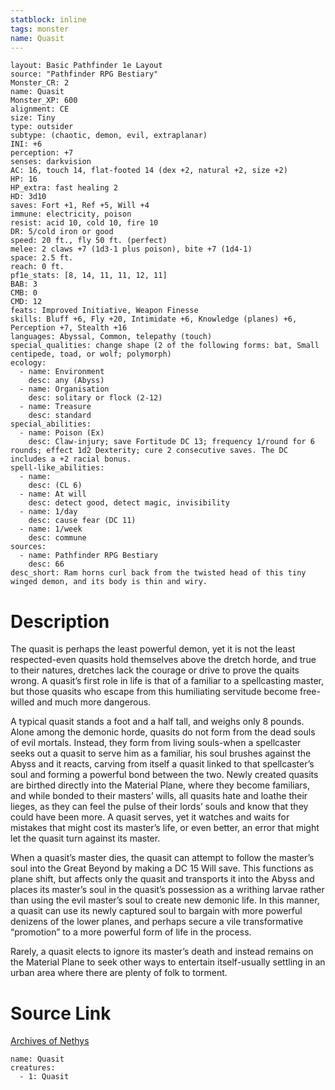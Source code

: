 ```yaml
---
statblock: inline
tags: monster
name: Quasit
---
```

```statblock
layout: Basic Pathfinder 1e Layout
source: "Pathfinder RPG Bestiary"
Monster_CR: 2
name: Quasit
Monster_XP: 600
alignment: CE
size: Tiny
type: outsider
subtype: (chaotic, demon, evil, extraplanar)
INI: +6
perception: +7
senses: darkvision
AC: 16, touch 14, flat-footed 14 (dex +2, natural +2, size +2)
HP: 16
HP_extra: fast healing 2
HD: 3d10
saves: Fort +1, Ref +5, Will +4
immune: electricity, poison
resist: acid 10, cold 10, fire 10
DR: 5/cold iron or good
speed: 20 ft., fly 50 ft. (perfect)
melee: 2 claws +7 (1d3-1 plus poison), bite +7 (1d4-1)
space: 2.5 ft.
reach: 0 ft.
pf1e_stats: [8, 14, 11, 11, 12, 11]
BAB: 3
CMB: 0
CMD: 12
feats: Improved Initiative, Weapon Finesse
skills: Bluff +6, Fly +20, Intimidate +6, Knowledge (planes) +6, Perception +7, Stealth +16
languages: Abyssal, Common, telepathy (touch)
special_qualities: change shape (2 of the following forms: bat, Small centipede, toad, or wolf; polymorph)
ecology:
  - name: Environment
    desc: any (Abyss)
  - name: Organisation
    desc: solitary or flock (2-12)
  - name: Treasure
    desc: standard
special_abilities:
  - name: Poison (Ex)
    desc: Claw-injury; save Fortitude DC 13; frequency 1/round for 6 rounds; effect 1d2 Dexterity; cure 2 consecutive saves. The DC includes a +2 racial bonus.
spell-like_abilities:
  - name:
    desc: (CL 6)
  - name: At will
    desc: detect good, detect magic, invisibility
  - name: 1/day
    desc: cause fear (DC 11)
  - name: 1/week
    desc: commune
sources:
  - name: Pathfinder RPG Bestiary
    desc: 66
desc_short: Ram horns curl back from the twisted head of this tiny winged demon, and its body is thin and wiry.
```
# Description
The quasit is perhaps the least powerful demon, yet it is not the least respected-even quasits hold themselves above the dretch horde, and true to their natures, dretches lack the courage or drive to prove the quaits wrong. A quasit’s first role in life is that of a familiar to a spellcasting master, but those quasits who escape from this humiliating servitude become free-willed and much more dangerous.

A typical quasit stands a foot and a half tall, and weighs only 8 pounds. Alone among the demonic horde, quasits do not form from the dead souls of evil mortals. Instead, they form from living souls-when a spellcaster seeks out a quasit to serve him as a familiar, his soul brushes against the Abyss and it reacts, carving from itself a quasit linked to that spellcaster’s soul and forming a powerful bond between the two. Newly created quasits are birthed directly into the Material Plane, where they become familiars, and while bonded to their masters’ wills, all quasits hate and loathe their lieges, as they can feel the pulse of their lords’ souls and know that they could have been more. A quasit serves, yet it watches and waits for mistakes that might cost its master’s life, or even better, an error that might let the quasit turn against its master.

When a quasit’s master dies, the quasit can attempt to follow the master’s soul into the Great Beyond by making a DC 15 Will save. This functions as plane shift, but affects only the quasit and transports it into the Abyss and places its master’s soul in the quasit’s possession as a writhing larvae rather than using the evil master’s soul to create new demonic life. In this manner, a quasit can use its newly captured soul to bargain with more powerful denizens of the lower planes, and perhaps secure a vile transformative “promotion” to a more powerful form of life in the process.

Rarely, a quasit elects to ignore its master’s death and instead remains on the Material Plane to seek other ways to entertain itself-usually settling in an urban area where there are plenty of folk to torment.
# Source Link
[Archives of Nethys](https://aonprd.com/MonsterDisplay.aspx?ItemName=Quasit)
```encounter-table
name: Quasit
creatures:
  - 1: Quasit
```
